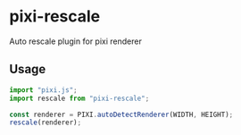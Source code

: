 # pixi-rescale

Auto rescale plugin for pixi renderer

## Usage

```js
import "pixi.js";
import rescale from "pixi-rescale";

const renderer = PIXI.autoDetectRenderer(WIDTH, HEIGHT);
rescale(renderer);
```